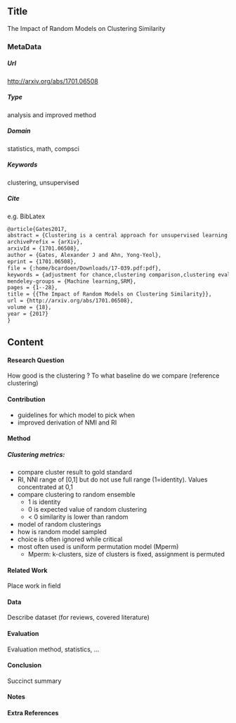 ## Title
The Impact of Random Models on Clustering Similarity
### MetaData
##### Url
http://arxiv.org/abs/1701.06508
##### Type
analysis and improved method

##### Domain
statistics, math, compsci

##### Keywords
clustering, unsupervised



##### Cite
e.g. BibLatex
```LaTex
@article{Gates2017,
abstract = {Clustering is a central approach for unsupervised learning. After clustering is applied, the most fundamental analysis is to quantitatively compare clusterings. Such comparisons are crucial for the evaluation of clustering methods as well as other tasks such as consensus clustering. It is often argued that, in order to establish a baseline, clustering similarity should be assessed in the context of a random ensemble of clusterings. The prevailing assumption for the random clustering ensemble is the permutation model in which the number and sizes of clusters are fixed. However, this assumption does not necessarily hold in practice; for example, multiple runs of K-means clustering returns clusterings with a fixed number of clusters, while the cluster size distribution varies greatly. Here, we derive corrected variants of two clustering similarity measures (the Rand index and Mutual Information) in the context of two random clustering ensembles in which the number and sizes of clusters vary. In addition, we study the impact of one-sided comparisons in the scenario with a reference clustering. The consequences of different random models are illustrated using synthetic examples, handwriting recognition, and gene expression data. We demonstrate that the choice of random model can have a drastic impact on the ranking of similar clustering pairs, and the evaluation of a clustering method with respect to a random baseline; thus, the choice of random clustering model should be carefully justified.},
archivePrefix = {arXiv},
arxivId = {1701.06508},
author = {Gates, Alexander J and Ahn, Yong-Yeol},
eprint = {1701.06508},
file = {:home/bcardoen/Downloads/17-039.pdf:pdf},
keywords = {adjustment for chance,clustering comparison,clustering evaluation,index,normalized mutual information,rand},
mendeley-groups = {Machine learning,SRM},
pages = {1--28},
title = {{The Impact of Random Models on Clustering Similarity}},
url = {http://arxiv.org/abs/1701.06508},
volume = {18},
year = {2017}
}


```
## Content
#### Research Question
How good is the clustering ?
To what baseline do we compare (reference clustering)

#### Contribution
- guidelines for which model to pick when
- improved derivation of NMI and RI

#### Method
##### Clustering metrics:
- compare cluster result to gold standard
- RI, NNI range of [0,1] but do not use full range (1=identity). Values concentrated at 0,1
- compare clustering to random ensemble
  - 1 is identity
  - 0 is expected value of random clustering
  - < 0 similarity is lower than random
- model of random clusterings
- how is random model sampled
- choice is often ignored while critical
- most often used is uniform permutation model (Mperm)
  - Mperm: k-clusters, size of clusters is fixed, assignment is permuted

#### Related Work
Place work in field

#### Data
Describe dataset (for reviews, covered literature)

#### Evaluation
Evaluation method, statistics, ...

#### Conclusion
Succinct summary

#### Notes

#### Extra References
